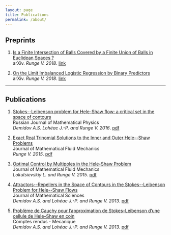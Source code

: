 ```yaml
---
layout: page
title: Publications
permalink: /about/
---
```




## Preprints 

1. <u>Is a Finite Intersection of Balls Covered by a Finite Union of Balls in Euclidean Spaces ?</u>  
arXiv. *Runge V. 2018*. [link](https://arxiv.org/abs/1804.06699)

1. <u>On the Limit Imbalanced Logistic Regression by Binary Predictors</u>  
arXiv. *Runge V. 2018*. [link](https://arxiv.org/abs/1703.08995)

---


## Publications

1. <u>Stokes--Leibenson problem for Hele-Shaw flow: a critical set in the space of contours</u>  
Russian Journal of Mathematical Physics  
*Demidov A.S. Lohéac J.-P. and Runge V. 2016*. 
[pdf](./5.pdf) 

1. <u>Exact Real Trinomial Solutions to the Inner and Outer Hele--Shaw Problems</u>  
Journal of Mathematical Fluid Mechanics  
*Runge V. 2015*.
[pdf](./4.pdf) 

1. <u>Optimal Control by Multipoles in the Hele-Shaw Problem</u>  
Journal of Mathematical Fluid Mechanics  
*Lokutsievskiy L. and Runge V. 2015*.
[pdf](./3.pdf) 

1. <u>Attractors--Repellers in the Space of Contours in the Stokes--Leibenson Problem for Hele--Shaw Flows</u>  
Journal of Mathematical Sciences  
*Demidov A.S. and Lohéac J.-P. and Runge V. 2013*.
[pdf](./2.pdf) 

1. <u>Problème de Cauchy pour lʼapproximation de Stokes–Leibenson dʼune cellule de Hele–Shaw en coin</u>  
Comptes rendus - Mecanique  
*Demidov A.S. and Lohéac J.-P. and Runge V. 2013*.
[pdf](./1.pdf) 
